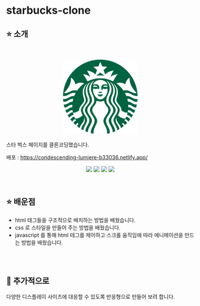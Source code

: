 # starbucks-clone

## ⭐️ 소개
<br/>
<p align="center">
<img src='favicon.png' width=200px>
</p>
스타 벅스 페이지를 클론코딩했습니다. 

배포 : https://condescending-lumiere-b33036.netlify.app/

<p align='center'>
  <img src='https://img.shields.io/badge/javascript-blue'/>
  <img src='https://img.shields.io/badge/css-green'/>
  <img src='https://img.shields.io/badge/html-orange'/>
  <img src='https://img.shields.io/badge/netlify-royalblue'/>
</p>

<br/>

## ⭐️ 배운점
- html 태그들을 구조적으로 배치하는 방법을 배웠습니다. 
- css 로 스타일을 만들어 주는 방법을 배웠습니다. 
- javascript 를 통해 html 테그를 제어하고 스크롤 움직임에 따라 에니메이션을 만드는 방법을 배웠습니다. 

<br/>
<br/>


## 🚀 추가적으로
다양한 디스플레이 사이즈에 대응할 수 있도록 반응형으로 만들어 보려 합니다. 